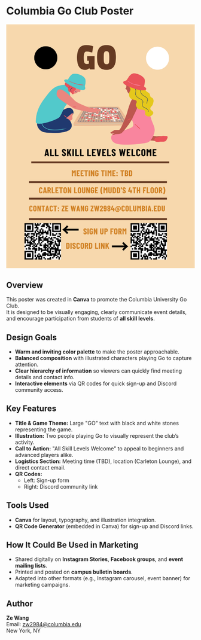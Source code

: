 # Columbia Go Club Poster

![Columbia Go Club Poster](Columbia%20Go%20Club%20Sample.png)

## Overview
This poster was created in **Canva** to promote the Columbia University Go Club.  
It is designed to be visually engaging, clearly communicate event details, and encourage participation from students of **all skill levels**.

## Design Goals
- **Warm and inviting color palette** to make the poster approachable.
- **Balanced composition** with illustrated characters playing Go to capture attention.
- **Clear hierarchy of information** so viewers can quickly find meeting details and contact info.
- **Interactive elements** via QR codes for quick sign-up and Discord community access.

## Key Features
- **Title & Game Theme:** Large "GO" text with black and white stones representing the game.
- **Illustration:** Two people playing Go to visually represent the club’s activity.
- **Call to Action:** "All Skill Levels Welcome" to appeal to beginners and advanced players alike.
- **Logistics Section:** Meeting time (TBD), location (Carleton Lounge), and direct contact email.
- **QR Codes:**  
  - Left: Sign-up form  
  - Right: Discord community link

## Tools Used
- **Canva** for layout, typography, and illustration integration.
- **QR Code Generator** (embedded in Canva) for sign-up and Discord links.

## How It Could Be Used in Marketing
- Shared digitally on **Instagram Stories**, **Facebook groups**, and **event mailing lists**.
- Printed and posted on **campus bulletin boards**.
- Adapted into other formats (e.g., Instagram carousel, event banner) for marketing campaigns.

## Author
**Ze Wang**  
Email: zw2984@columbia.edu  
New York, NY
